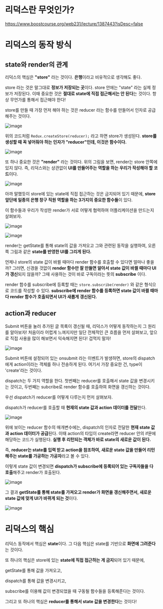 # 리덕스란 무엇인가? 

https://www.boostcourse.org/web231/lecture/1387443?isDesc=false

# 리덕스의 동작 방식 

## state와 render의 관계 

리덕스의 핵심은 **"store"** 라는 것이다. **은행**이라고 비유적으로 생각해도 좋다. 

store 라는 것은 말그대로 **정보가 저장되는 곳**이다. store 안에는 "state" 라는 실제 정보가 저장된다. 이때 중요한 것은 **절대로 state에 직접 접근해서는 안 된다**는 것이다. 항상 무언가를 통해서 접근해야 한다! 

store를 만들 때 가장 먼저 해야 하는 것은 reducer 라는 함수를 만들어서 인자로 공급해주는 것이다. 

![image](https://user-images.githubusercontent.com/68090939/180643711-629a833b-0706-4ce6-a728-b602405c011a.png)

위의 코드처럼 `Redux.createStore(reducer);` 라고 하면 store가 생성된다. **store를 생성할 때 꼭 넣어줘야 하는 인자가 "reducer"인데, 이것은 함수이다.** 

![image](https://user-images.githubusercontent.com/68090939/180643945-fb2398e6-8f9d-4e08-91d3-ad855abe71b0.png) 

또 하나 중요한 것은 **"render"** 라는 것이다. 위의 그림을 보면, render는 store 안쪽에 있지 않다. 즉, 리덕스와는 상관없이 **UI를 만들어주는 역할을 하는 우리가 작성해야 할 코드**이다. 

![image](https://user-images.githubusercontent.com/68090939/180643966-48b5fae5-fbbb-4837-97dc-20cb871f314f.png) 

아까 말했듯이 store에 있는 state에 직접 접근하는 것은 금지되어 있기 때문에, **store 앞단에 일종의 은행 창구 직원 역할을 하는 3가지의 중요한 함수들**이 있다. 

이 함수들과 우리가 작성한 render가 서로 어떻게 협력하여 어플리케이션을 만드는지 살펴보자. 

![image](https://user-images.githubusercontent.com/68090939/180644157-a4d5e186-0975-4a9b-be9e-3fade951e7d9.png)

![image](https://user-images.githubusercontent.com/68090939/180644164-8cae1571-5f0d-48e6-8876-3ceb83a1982d.png) 

render는 getState를 통해 state의 값을 가져오고 그와 관련된 동작을 실행하여, 오른쪽 그림과 같은 **state를 반영한 UI를 그리게 된다.** 

언제나 store의 state 값이 바뀔 때마다 render 함수를 호출할 수 있다면 얼마나 좋을까? 그러면, 신경쓸 것없이 **render 함수만 잘 만들면 알아서 state 값이 바뀔 때마다 UI가 갱신**되지 않을까? 그때 사용하는 것이 바로 구독이라는 뜻의 **subscribe** 이다. 

render 함수를 subscribe에 등록할 때는 `store.subscribe(render)` 와 같은 형식으로 코드를 작성할 수 있다. **subscribe에 render 함수를 등록하면 state 값이 바뀔 때마다 render 함수가 호출되면서 UI가 새롭게 갱신된다.** 

## action과 reducer 

Submit 버튼을 눌러 추가된 글 목록이 갱신될 때, 리덕스가 어떻게 동작하는지 그 원리를 알아보자! 처음이라 어렵게 느껴지지만 일단 전체적인 큰 흐름을 먼저 살펴보고, 앞으로 직접 사용을 많이 해보면서 익숙해지면 된다! 겁먹지 말자! 

![image](https://user-images.githubusercontent.com/68090939/180644877-5d5bf356-9255-4442-8a7c-f5471d69910d.png)

Submit 버튼에 설정되어 있는 onsubmit 라는 이벤트가 발생하면, store의 dispatch에게 action이라는 객체를 하나 전송하게 된다. 여기서 가장 중요한 건, type이 'create'라는 것이다. 

dispatch는 두 가지 역할을 한다. 첫번째는 reducer를 호출해서 state 값을 변경시키는 것이고, 두번째는 subcribe로 render 함수를 호출하여 화면을 갱신하는 것이다. 

우선 dispatch가 reducer를 어떻게 다루는지 먼저 살펴보자. 

dispatch가 reducer를 호출할 때 **현재의 state 값과 action 데이터를 전달**한다. 

![image](https://user-images.githubusercontent.com/68090939/180645176-06316120-ebd3-4430-9ce1-662521537099.png)

위에 보이는 reducer 함수의 매개변수에는, dispatch의 인자로 전달한 **현재 state 값과 action 데이터가 공급**된다. 이때 action의 타입이 create라면 reducer 안의 if문에 해당하는 코드가 실행된다. **실행 후 리턴되는 객체가 바로 state의 새로운 값이 된다.** 

즉, **reducer는 state를 입력 받고 action을 참조하여, 새로운 state 값을 만들어 리턴해주는 state를 가공하는 가공자**라고 볼 수 있다. 

이렇게 state 값이 변경되면 **dispatch가 subscribe에 등록되어 있는 구독자들을 다 호출**해주고 render가 호출된다. 

![image](https://user-images.githubusercontent.com/68090939/180645257-06657bb6-95dc-4fd4-8007-393e38f7d7b7.png) 

그 결과 **getState를 통해 state를 가져오고 render가 화면을 갱신해주면서, 새로운 state 값에 맞게 UI가 바뀌게 되는 것**이다. 

![image](https://user-images.githubusercontent.com/68090939/180645271-3eabe70f-3f57-4c80-a894-9248cab238d1.png) 

# 리덕스의 핵심

리덕스 동작에서 핵심은 **state**이다. 그 다음 핵심은 state를 기반으로 **화면에 그려준다**는 것이다. 

또 하나의 핵심은 store에 있는 **state에 직접 접근하는 게 금지**되어 있기 때문에, 

getState를 통해 값을 가져오고, 

dispatch를 통해 값을 변경시키고, 

subscribe를 이용해 값이 변경되었을 때 구동될 함수들을 등록해준다는 것이다. 

그리고 또 하나의 핵심은 **reducer를 통해서 state 값을 변경한다**는 것이다! 




